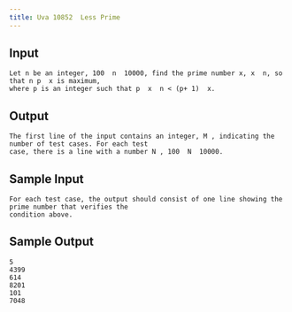 ```yaml
---
title: Uva 10852  Less Prime
---
```



## Input

```
Let n be an integer, 100  n  10000, find the prime number x, x  n, so that n p  x is maximum,
where p is an integer such that p  x  n < (p+ 1)  x.
```

## Output

```
The first line of the input contains an integer, M , indicating the number of test cases. For each test
case, there is a line with a number N , 100  N  10000.

```

## Sample Input

```
For each test case, the output should consist of one line showing the prime number that verifies the
condition above.

```

## Sample Output

```
5
4399
614
8201
101
7048

```
